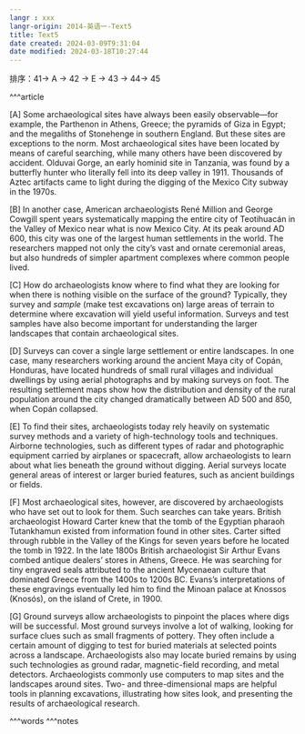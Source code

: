 ```yaml
---
langr : xxx
langr-origin: 2014-英语一-Text5
title: Text5
date created: 2024-03-09T9:31:04
date modified: 2024-03-18T10:27:44
---
```


排序：41-> A -> 42 -> E -> 43 -> 44-> 45

^^^article

[A] Some archaeological sites have always been easily observable—for example, the Parthenon in Athens, Greece; the pyramids of Giza in Egypt; and the megaliths of Stonehenge in southern England. But these sites are exceptions to the norm. Most archaeological sites have been located by means of careful searching, while many others have been discovered by accident. Olduvai Gorge, an early hominid site in Tanzania, was found by a butterfly hunter who literally fell into its deep valley in 1911. Thousands of Aztec artifacts came to light during the digging of the Mexico City subway in the 1970s.

[B] In another case, American archaeologists René Million and George Cowgill spent years systematically mapping the entire city of Teotihuacán in the Valley of Mexico near what is now Mexico City. At its peak around AD 600, this city was one of the largest human settlements in the world. The researchers mapped not only the city’s vast and ornate ceremonial areas, but also hundreds of simpler apartment complexes where common people lived.

[C] How do archaeologists know where to find what they are looking for when there is nothing visible on the surface of the ground? Typically, they survey and _sample_ (make test excavations on) large areas of terrain to determine where excavation will yield useful information. Surveys and test samples have also become important for understanding the larger landscapes that contain archaeological sites.

[D] Surveys can cover a single large settlement or entire landscapes. In one case, many researchers working around the ancient Maya city of Copán, Honduras, have located hundreds of small rural villages and individual dwellings by using aerial photographs and by making surveys on foot. The resulting settlement maps show how the distribution and density of the rural population around the city changed dramatically between AD 500 and 850, when Copán collapsed.

[E] To find their sites, archaeologists today rely heavily on systematic survey methods and a variety of high-technology tools and techniques. Airborne technologies, such as different types of radar and photographic equipment carried by airplanes or spacecraft, allow archaeologists to learn about what lies beneath the ground without digging. Aerial surveys locate general areas of interest or larger buried features, such as ancient buildings or fields.

[F] Most archaeological sites, however, are discovered by archaeologists who have set out to look for them. Such searches can take years. British archaeologist Howard Carter knew that the tomb of the Egyptian pharaoh Tutankhamun existed from information found in other sites. Carter sifted through rubble in the Valley of the Kings for seven years before he located the tomb in 1922. In the late 1800s British archaeologist Sir Arthur Evans combed antique dealers’ stores in Athens, Greece. He was searching for tiny engraved seals attributed to the ancient Mycenaean culture that dominated Greece from the 1400s to 1200s BC. Evans’s interpretations of these engravings eventually led him to find the Minoan palace at Knossos (Knosós), on the island of Crete, in 1900.

[G] Ground surveys allow archaeologists to pinpoint the places where digs will be successful. Most ground surveys involve a lot of walking, looking for surface clues such as small fragments of pottery. They often include a certain amount of digging to test for buried materials at selected points across a landscape. Archaeologists also may locate buried remains by using such technologies as ground radar, magnetic-field recording, and metal detectors. Archaeologists commonly use computers to map sites and the landscapes around sites. Two- and three-dimensional maps are helpful tools in planning excavations, illustrating how sites look, and presenting the results of archaeological research.



^^^words
^^^notes
